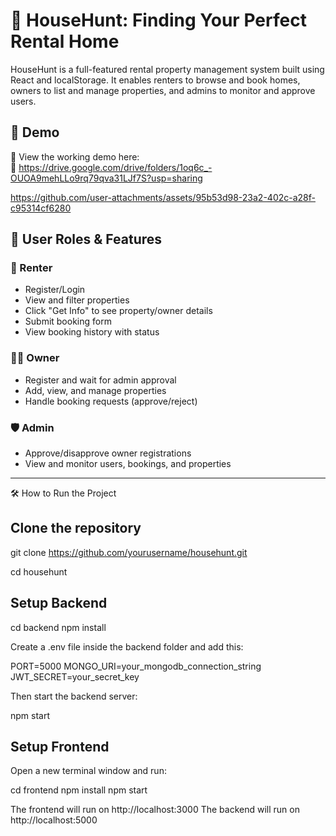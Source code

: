 # 🏡 HouseHunt: Finding Your Perfect Rental Home

HouseHunt is a full-featured rental property management system built using React and localStorage. It enables renters to browse and book homes, owners to list and manage properties, and admins to monitor and approve users.

## 🚀 Demo

🎥 View the working demo here:  
🔗 https://drive.google.com/drive/folders/1oq6c_-OUOA9mehLLo9rq79qva31LJf7S?usp=sharing

https://github.com/user-attachments/assets/95b53d98-23a2-402c-a28f-c95314cf6280

## 👥 User Roles & Features

### 👤 Renter
- Register/Login
- View and filter properties
- Click "Get Info" to see property/owner details
- Submit booking form
- View booking history with status

### 🧑‍💼 Owner
- Register and wait for admin approval
- Add, view, and manage properties
- Handle booking requests (approve/reject)

### 🛡️ Admin
- Approve/disapprove owner registrations
- View and monitor users, bookings, and properties

---

🛠️ How to Run the Project
## Clone the repository

git clone https://github.com/yourusername/househunt.git

cd househunt

## Setup Backend

cd backend
npm install

Create a .env file inside the backend folder and add this:

PORT=5000
MONGO_URI=your_mongodb_connection_string
JWT_SECRET=your_secret_key

Then start the backend server:

npm start

## Setup Frontend

Open a new terminal window and run:

cd frontend
npm install
npm start

The frontend will run on http://localhost:3000
The backend will run on http://localhost:5000
